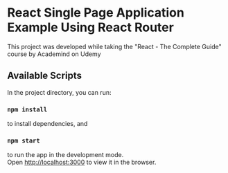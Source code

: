 # React Single Page Application Example Using React Router

This project was developed while taking the "React - The Complete Guide" course by Academind on Udemy

## Available Scripts

In the project directory, you can run:

### `npm install`

to install dependencies, and

### `npm start`

to run the app in the development mode.\
Open [http://localhost:3000](http://localhost:3000) to view it in the browser.

